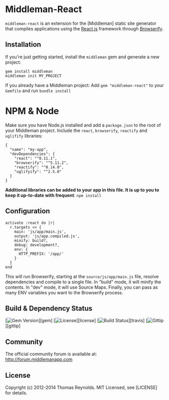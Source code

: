 # Middleman-React

`middleman-react` is an extension for the [Middleman] static site generator that compiles applications using the [React.js](http://facebook.github.io/react/) framework through [Browserify](http://browserify.org).

## Installation

If you're just getting started, install the `middleman` gem and generate a new project:

```
gem install middleman
middleman init MY_PROJECT
```

If you already have a Middleman project: Add `gem "middleman-react"` to your `Gemfile` and run `bundle install`

# NPM & Node

Make sure you have Node.js installed and add a `package.json` to the root of your Middleman project. Include the `react`, `browserify`, `reactify` and `uglifify` libraries:

```
{
  "name": "my-app",
  "devDependencies": {
    "react": "^0.11.1",
    "browserify": "^5.11.2",
    "reactify": "^0.14.0",
    "uglifyify": "^2.5.0"
  }
}
```

**Additional libraries can be added to your app in this file. It is up to you to keep it up-to-date with frequent**: `npm install`

## Configuration

```
activate :react do |r|
  r.targets << {
    main: 'js/app/main.js',
    output: 'js/app.compiled.js',
    minify: build?,
    debug: development?,
    env: {
      HTTP_PREFIX: '/app/'
    }
  }
end
```

This will run Browserify, starting at the `source/js/app/main.js` file, resolve dependencies and compile to a single file. In "build" mode, it will minify the contents. In "dev" mode, it will use Source Maps. Finally, you can pass as many ENV variables you want to the Browserify process.

## Build & Dependency Status

[![Gem Version](http://img.shields.io/gem/v/middleman-react.svg?style=flat)][gem]
[![License](http://img.shields.io/badge/license-MIT-blue.svg?style=flat)][license]
[![Build Status](http://img.shields.io/travis/middleman/middleman-react.svg?style=flat)][travis]
[![Gittip](http://img.shields.io/gittip/middleman.svg?style=flat)][gittip]

## Community

The official community forum is available at: http://forum.middlemanapp.com

## License

Copyright (c) 2012-2014 Thomas Reynolds. MIT Licensed, see [LICENSE] for details.
